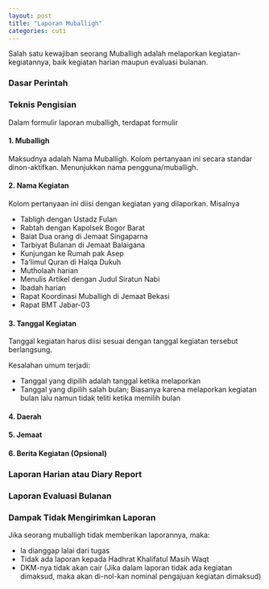 ```yaml
---
layout: post
title: "Laporan Muballigh"
categories: cuti
---
```


Salah satu kewajiban seorang Muballigh adalah melaporkan kegiatan-kegiatannya, baik kegiatan harian maupun evaluasi bulanan.

### Dasar Perintah

<!-- Dalam _Rule and Regulation_ atau -->

### Teknis Pengisian

Dalam formulir laporan muballigh, terdapat formulir

#### 1. Muballigh

Maksudnya adalah Nama Muballigh. Kolom pertanyaan ini secara standar dinon-aktifkan. Menunjukkan nama pengguna/muballigh. 

#### 2. Nama Kegiatan

Kolom pertanyaan ini diisi dengan kegiatan yang dilaporkan. Misalnya
- Tabligh dengan Ustadz Fulan
- Rabtah dengan Kapolsek Bogor Barat
- Baiat Dua orang di Jemaat Singaparna
- Tarbiyat Bulanan di Jemaat Balaigana
- Kunjungan ke Rumah pak Asep
- Ta'limul Quran di Halqa Dukuh
- Mutholaah harian
- Menulis Artikel dengan Judul Siratun Nabi
- Ibadah harian
- Rapat Koordinasi Muballigh di Jemaat Bekasi
- Rapat BMT Jabar-03  

#### 3. Tanggal Kegiatan

Tanggal kegiatan harus diisi sesuai dengan tanggal kegiatan tersebut berlangsung.

Kesalahan umum terjadi:
- Tanggal yang dipilih adalah tanggal ketika melaporkan
- Tanggal yang dipilih salah bulan; Biasanya karena melaporkan kegiatan bulan lalu namun tidak teliti ketika memilih bulan


#### 4. Daerah

#### 5. Jemaat

#### 6. Berita Kegiatan (Opsional)

### Laporan Harian atau Diary Report

### Laporan Evaluasi Bulanan

### Dampak Tidak Mengirimkan Laporan

Jika seorang muballigh tidak memberikan laporannya, maka:

- Ia dianggap lalai dari tugas
- Tidak ada laporan kepada Hadhrat Khalifatul Masih Waqt
- DKM-nya tidak akan cair (Jika dalam laporan tidak ada kegiatan dimaksud, maka akan di-nol-kan nominal pengajuan kegiatan dimaksud)